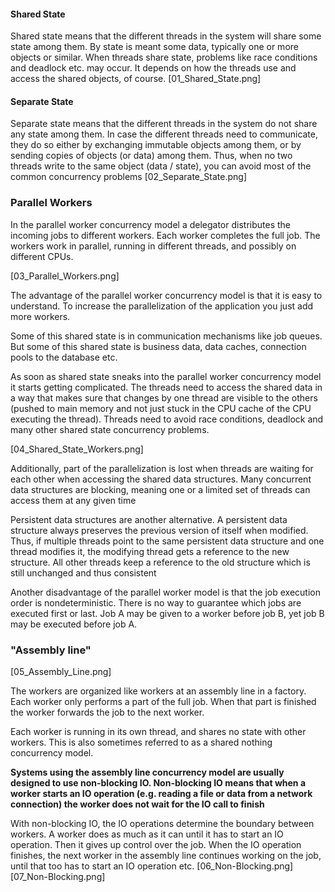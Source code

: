 #### Shared State
Shared state means that the different threads in the system will share some state among them. By state is meant some data, typically one or more objects or similar. When threads share state, problems like race conditions and deadlock etc. may occur. It depends on how the threads use and access the shared objects, of course.
[01_Shared_State.png]

#### Separate State
Separate state means that the different threads in the system do not share any state among them. In case the different threads need to communicate, they do so either by exchanging immutable objects among them, or by sending copies of objects (or data) among them. Thus, when no two threads write to the same object (data / state), you can avoid most of the common concurrency problems
[02_Separate_State.png]

### Parallel Workers
In the parallel worker concurrency model a delegator distributes the incoming jobs to different workers. Each worker completes the full job. The workers work in parallel, running in different threads, and possibly on different CPUs.

[03_Parallel_Workers.png]

The advantage of the parallel worker concurrency model is that it is easy to understand. To increase the parallelization of the application you just add more workers.

Some of this shared state is in communication mechanisms like job queues. But some of this shared state is business data, data caches, connection pools to the database etc.

As soon as shared state sneaks into the parallel worker concurrency model it starts getting complicated. The threads need to access the shared data in a way that makes sure that changes by one thread are visible to the others (pushed to main memory and not just stuck in the CPU cache of the CPU executing the thread). Threads need to avoid race conditions, deadlock and many other shared state concurrency problems.

[04_Shared_State_Workers.png]

Additionally, part of the parallelization is lost when threads are waiting for each other when accessing the shared data structures. Many concurrent data structures are blocking, meaning one or a limited set of threads can access them at any given time

Persistent data structures are another alternative. A persistent data structure always preserves the previous version of itself when modified. Thus, if multiple threads point to the same persistent data structure and one thread modifies it, the modifying thread gets a reference to the new structure. All other threads keep a reference to the old structure which is still unchanged and thus consistent

Another disadvantage of the parallel worker model is that the job execution order is nondeterministic. There is no way to guarantee which jobs are executed first or last. Job A may be given to a worker before job B, yet job B may be executed before job A.

### "Assembly line"
[05_Assembly_Line.png]

The workers are organized like workers at an assembly line in a factory. Each worker only performs a part of the full job. When that part is finished the worker forwards the job to the next worker.

Each worker is running in its own thread, and shares no state with other workers. This is also sometimes referred to as a shared nothing concurrency model.

__Systems using the assembly line concurrency model are usually designed to use non-blocking IO. Non-blocking IO means that when a worker starts an IO operation (e.g. reading a file or data from a network connection) the worker does not wait for the IO call to finish__

With non-blocking IO, the IO operations determine the boundary between workers. A worker does as much as it can until it has to start an IO operation. Then it gives up control over the job. When the IO operation finishes, the next worker in the assembly line continues working on the job, until that too has to start an IO operation etc.
[06_Non-Blocking.png]
[07_Non-Blocking.png]


